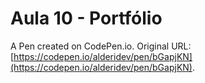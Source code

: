 # Aula 10 - Portfólio

A Pen created on CodePen.io. Original URL: [https://codepen.io/alderidev/pen/bGapjKN](https://codepen.io/alderidev/pen/bGapjKN).


